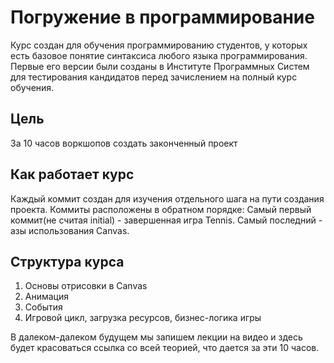 # Погружение в программирование
Курс создан для обучения программированию студентов, у которых есть базовое понятие синтаксиса любого языка программирования.
Первые его версии были созданы в Институте Программных Систем для тестирования кандидатов перед зачислением на полный курс обучения. 

## Цель
За 10 часов воркшопов создать законченный проект 

## Как работает курс
Каждый коммит создан для изучения отдельного шага на пути создания проекта. 
Коммиты расположены в обратном порядке: Самый первый коммит(не считая initial) - завершенная игра Tennis. Самый последний - азы использования Canvas.

## Структура курса
1. Основы отрисовки в Canvas
2. Анимация
3. События
4. Игровой цикл, загрузка ресурсов, бизнес-логика игры

В далеком-далеком будущем мы запишем лекции на видео и здесь будет красоваться ссылка со всей теорией, что дается за эти 10 часов.
